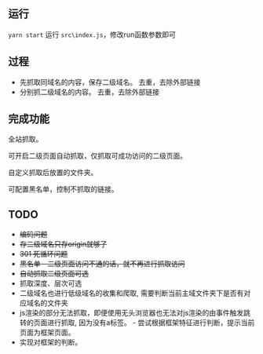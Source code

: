 ## 运行

  `yarn start` 运行 `src\index.js`，修改run函数参数即可
 
## 过程

* 先抓取同域名的内容，保存二级域名。 去重，去除外部链接
* 分别抓二级域名的内容。 去重，去除外部链接  

## 完成功能

全站抓取。

可开启二级页面自动抓取，仅抓取可成功访问的二级页面。

自定义抓取后放置的文件夹。

可配置黑名单，控制不抓取的链接。

## TODO

* ~~编码问题~~
* ~~存二级域名只存origin就够了~~
* ~~301 死循环问题~~
* ~~黑名单 - 二级页面访问不通的话，就不再进行抓取访问~~
* ~~自动抓取二级页面可选~~
* 抓取深度、层次可选
* 二级域名也进行低级域名的收集和爬取, 需要判断当前主域文件夹下是否有对应域名的文件夹
* js渲染的部分无法抓取，即便使用无头浏览器也无法对js渲染的由事件触发跳转的页面进行抓取, 因为没有a标签。 -  尝试根据框架特征进行判断，提示当前页面为框架页面。
* 实现对框架的判断。